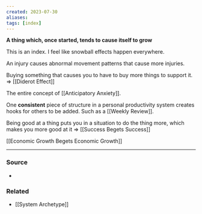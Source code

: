 ```yaml
---
created: 2023-07-30
aliases: 
tags: [index]
---
```

**A thing which, once started, tends to cause itself to grow**

This is an index. I feel like snowball effects happen everywhere. 

An injury causes abnormal movement patterns that cause more injuries. 

Buying something that causes you to have to buy more things to support it. => [[Diderot Effect]]

The entire concept of [[Anticipatory Anxiety]].

One **consistent** piece of structure in a personal productivity system creates hooks for others to be added. Such as a [[Weekly Review]].

Being good at a thing puts you in a situation to do the thing more, which makes you more good at it => [[Success Begets Success]]

[[Economic Growth Begets Economic Growth]]

****
### Source
- 

### Related
- [[System Archetype]]
 